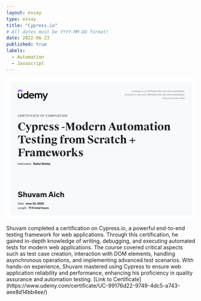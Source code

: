 ```yaml
---
layout: essay
type: essay
title: "Cypress.io"
# All dates must be YYYY-MM-DD format!
date: 2022-06-23
published: true
labels:
  - Automation
  - Javascript
---
```


<img src="../img/certificates/cypress.jpg" class="rounded" style="display: block; margin: 0 auto; max-width: 100%; height: auto;">
<br/>
Shuvam completed a certification on Cypress.io, a powerful end-to-end testing framework for web applications. Through this certification, he gained in-depth knowledge of writing, debugging, and executing automated tests for modern web applications. The course covered critical aspects such as test case creation, interaction with DOM elements, handling asynchronous operations, and implementing advanced test scenarios. With hands-on experience, Shuvam mastered using Cypress to ensure web application reliability and performance, enhancing his proficiency in quality assurance and automation testing.
[Link to Certificate](https://www.udemy.com/certificate/UC-99176d22-9749-4dc5-a743-aee8d14bb4ee/)
